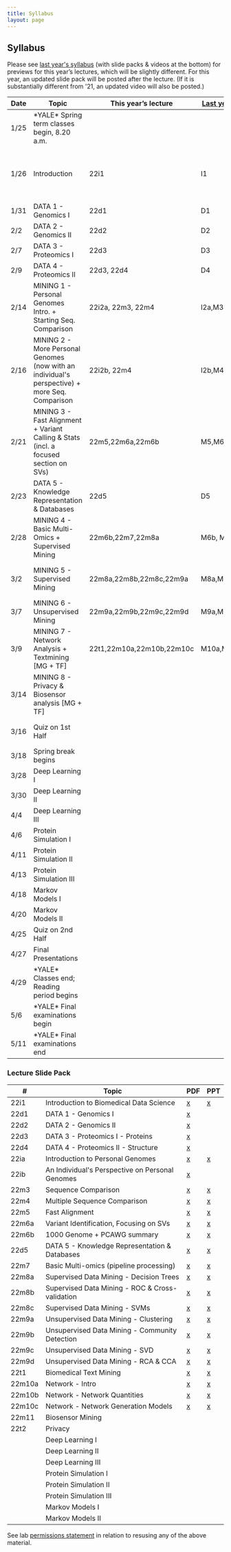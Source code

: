 ```yaml
---
title: Syllabus
layout: page
---
```



## Syllabus


Please see [last year's syllabus](http://cbb752b21.gersteinlab.org/syllabus) (with slide packs & videos at the bottom) for previews for this year’s lectures, which will be slightly different. For this year, an updated slide pack will be posted after the lecture. (If it is substantially different from '21, an updated video will also be posted.)

| Date | Topic                                                                                          | This year’s lecture       | [Last year’s lecture](http://cbb752b21.gersteinlab.org/syllabus) | Comment                                                                                                   |
| ---- | ---------------------------------------------------------------------------------------------- | ------------------------- | ---------------------------------------------------------------- | --------------------------------------------------------------------------------------------------------- |
| 1/25 | \*YALE\* Spring term classes begin, 8.20 a.m.                                                  |                           |                                                                  |                                                                                                           |
| 1/26 | Introduction                                                                                   | 22i1                      | I1                                                               | l1 took ~45'. Rest going over syllabus                                                                    |
| 1/31 | DATA 1 - Genomics I                                                                            | 22d1                      | D1                                                               |                                                                                                           |
| 2/2  | DATA 2 - Genomics II                                                                           | 22d2                      | D2                                                               |                                                                                                           |
| 2/7  | DATA 3 - Proteomics I                                                                          | 22d3                      | D3                                                               |                                                                                                           |
| 2/9  | DATA 4 - Proteomics II                                                                         | 22d3, 22d4                | D4                                                               |                                                                                                           |
| 2/14 | MINING 1 - Personal Genomes Intro. + Starting Seq. Comparison                                  | 22i2a, 22m3, 22m4         | I2a,M3,M4                                                        |                                                                                                           |
| 2/16 | MINING 2 - More Personal Genomes (now with an individual's perspective) + more Seq. Comparison | 22i2b, 22m4               | I2b,M4                                                           |                                                                                                           |
| 2/21 | MINING 3 - Fast Alignment + Variant Calling & Stats (incl. a focused section on SVs)           | 22m5,22m6a,22m6b          | M5,M6a                                                           | Stopped in 22m6b before PCAWG section                                                                     |
| 2/23 | DATA 5 - Knowledge Representation & Databases                                                  | 22d5                      | D5                                                               |                                                                                                           |
| 2/28 | MINING 4 - Basic Multi-Omics + Supervised Mining                                               | 22m6b,22m7,22m8a          | M6b, M7,M8a                                                      | Stopped in 22m8a before decision trees                                                                    |
| 3/2  | MINING 5 - Supervised Mining                                                                   | 22m8a,22m8b,22m8c,22m9a   | M8a,M8b,M8c,M9a                                                  | Stopped in 22m9a, almost at end                                                                           |
| 3/7  | MINING 6 - Unsupervised Mining                                                                 | 22m9a,22m9b,22m9c,22m9d   | M9a,M9b,M9c,M9d                                                  |                                                                                                           |
| 3/9  | MINING 7 - Network Analysis + Textmining \[MG + TF\]                                           | 22t1,22m10a,22m10b,22m10c | M10a,M10b,M10c                                                   |                                                                                                           |
| 3/14 | MINING 8 - Privacy & Biosensor analysis \[MG + TF\]                                            |                           |                                                                  |                                                                                                           |
| 3/16 | Quiz on 1st Half                                                                               |                           |                                                                  | [quiz 1 study guide](http://files2.gersteinlab.org/public-docs/2022/03.10/Cbb752b22_Quiz1_studyguide.pdf) |
| 3/18 | Spring break begins                                                                            |                           |                                                                  |                                                                                                           |
| 3/28 | Deep Learning I                                                                                |                           |                                                                  |                                                                                                           |
| 3/30 | Deep Learning II                                                                               |                           |                                                                  |                                                                                                           |
| 4/4  | Deep Learning III                                                                              |                           |                                                                  |                                                                                                           |
| 4/6  | Protein Simulation I                                                                           |                           |                                                                  |                                                                                                           |
| 4/11 | Protein Simulation II                                                                          |                           |                                                                  |                                                                                                           |
| 4/13 | Protein Simulation III                                                                         |                           |                                                                  |                                                                                                           |
| 4/18 | Markov Models I                                                                                |                           |                                                                  |                                                                                                           |
| 4/20 | Markov Models II                                                                               |                           |                                                                  |                                                                                                           |
| 4/25 | Quiz on 2nd Half                                                                               |                           |                                                                  |                                                                                                           |
| 4/27 | Final Presentations                                                                            |                           |                                                                  |                                                                                                           |
| 4/29 | \*YALE\* Classes end; Reading period begins                                                    |                           |                                                                  |                                                                                                           |
| 5/6  | \*YALE\* Final examinations begin                                                              |                           |                                                                  |                                                                                                           |
| 5/11 | \*YALE\* Final examinations end                                                                |                           |                                                                  |                                                                                                           |

### Lecture Slide Pack

| #      | Topic                                           | PDF                                                                                                                              | PPT                                                                                                                              |
| ------ | ----------------------------------------------- | -------------------------------------------------------------------------------------------------------------------------------- | -------------------------------------------------------------------------------------------------------------------------------- |
| 22i1   | Introduction to Biomedical Data Science         | [x](http://files2.gersteinlab.org/public-docs/2022/01.31/cbb752-MG-spr22-22i1-biomed-datasci-intro.pdf)                          | [x](http://files2.gersteinlab.org/public-docs/2022/01.31/cbb752-MG-spr22-22i1-biomed-datasci-intro.ppt)                          |
| 22d1   | DATA 1 - Genomics I                             | [x](http://files2.gersteinlab.org/public-docs/2022/01.31/220131_Genomics_I_handout_version.pdf)                                  |                                                                                                                                  |
| 22d2   | DATA 2 - Genomics II                            | [x](http://files2.gersteinlab.org/public-docs/2022/02.02/220202_Genomics_II.pdf)                                                 |                                                                                                                                  |
| 22d3   | DATA 3 - Proteomics I - Proteins                | [x](http://files2.gersteinlab.org/public-docs/2022/02.09/CBB_752_2022_Rinehart_Proteins.pdf)                                     |                                                                                                                                  |
| 22d4   | DATA 4 - Proteomics II - Structure              | [x](http://files2.gersteinlab.org/public-docs/2022/02.09/CBB_752_Rinehart_Structure_2022.pdf)                                    |                                                                                                                                  |
| 22ia   | Introduction to Personal Genomes                | [x](http://files2.gersteinlab.org/public-docs/2022/03.01/MG_lectures/22i2a--cbb752-personalgenomes-intro.pdf)                    | [x](http://files2.gersteinlab.org/public-docs/2022/03.01/MG_lectures/22i2a--cbb752-personalgenomes-intro.pptx)                   |
| 22ib   | An Individual's Perspective on Personal Genomes | [x](http://files2.gersteinlab.org/public-docs/2022/02.21/Zimmer_MBB_452_genome_talk_2022.pdf)                                    |                                                                                                                                  |
| 22m3   | Sequence Comparison                             | [x](http://files2.gersteinlab.org/public-docs/2022/03.01/MG_lectures/22m3--cbb752-MG-spr22-seqcmp.pdf)                           | [x](http://files2.gersteinlab.org/public-docs/2022/03.01/MG_lectures/22m3--cbb752-MG-spr22-seqcmp.ppt)                           |
| 22m4   | Multiple Sequence Comparison                    | [x](http://files2.gersteinlab.org/public-docs/2022/03.01/MG_lectures/22m4--cbb752-MG-spr22-multiseq.pdf)                         | [x](http://files2.gersteinlab.org/public-docs/2022/03.01/MG_lectures/22m4--cbb752-MG-spr22-multiseq.ppt)                         |
| 22m5   | Fast Alignment                                  | [x](http://files2.gersteinlab.org/public-docs/2022/03.01/MG_lectures/22m5--cbb752-MG-spr22-fastalign.pdf)                        | [x](http://files2.gersteinlab.org/public-docs/2022/03.01/MG_lectures/22m5--cbb752-MG-spr22-fastalign.ppt)                        |
| 22m6a  | Variant Identification, Focusing on SVs         | [x](http://files2.gersteinlab.org/public-docs/2022/03.01/MG_lectures/22m6a--cbb752-MG-spr22-SNVs-SVs.pdf)                        | [x](http://files2.gersteinlab.org/public-docs/2022/03.01/MG_lectures/22m6a--cbb752-MG-spr22-SNVs-SVs.pptx)                       |
| 22m6b  | 1000 Genome + PCAWG summary                     | [x](http://files2.gersteinlab.org/public-docs/2022/03.01/MG_lectures/22m6b---cbb752-MG-spr22-1000G-PCAWG.pdf)                    | [x](http://files2.gersteinlab.org/public-docs/2022/03.01/MG_lectures/22m6b---cbb752-MG-spr22-1000G-PCAWG.pptx)                   |
| 22d5   | DATA 5 - Knowledge Representation & Databases   | [x](http://files2.gersteinlab.org/public-docs/2022/02.23/Database_KB_Cheung_2_23_22.pdf)                                         | [x](http://files2.gersteinlab.org/public-docs/2022/02.23/Database_KB_Cheung_2_23_22.pptx)                                        |
| 22m7   | Basic Multi-omics (pipeline processing)         | [x](http://files2.gersteinlab.org/public-docs/2022/03.01/MG_lectures/22m7--cbb752-MG-spr22-multi-omics.pdf)                      | [x](http://files2.gersteinlab.org/public-docs/2022/03.01/MG_lectures/22m7--cbb752-MG-spr22-multi-omics.pptx)                     |
| 22m8a  | Supervised Data Mining - Decision Trees         | [x](http://files2.gersteinlab.org/public-docs/2022/03.03/22m8a--cbb752-MG-spr22-datamining-supervised-decisiontrees.pdf)         | [x](http://files2.gersteinlab.org/public-docs/2022/03.03/22m8a--cbb752-MG-spr22-datamining-supervised-decisiontrees.ppt)         |
| 22m8b  | Supervised Data Mining - ROC & Cross-validation | [x](http://files2.gersteinlab.org/public-docs/2022/03.03/22m8b--cbb752-MG-spr22-datamining-supervised-ROCs-Cross-validation.pdf) | [x](http://files2.gersteinlab.org/public-docs/2022/03.03/22m8b--cbb752-MG-spr22-datamining-supervised-ROCs-Cross-validation.ppt) |
| 22m8c  | Supervised Data Mining - SVMs                   | [x](http://files2.gersteinlab.org/public-docs/2022/03.03/22m8c--cbb752-mg-spr22-datamining-supervised-SVMs.pdf)                  | [x](http://files2.gersteinlab.org/public-docs/2022/03.03/22m8c--cbb752-mg-spr22-datamining-supervised-SVMs.ppt)                  |
| 22m9a  | Unsupervised Data Mining - Clustering           | [x](http://files2.gersteinlab.org/public-docs/2022/03.03/22m9a--cbb752-MG-spr22-datamining-unsupervised--clustering.pdf)         | [x](http://files2.gersteinlab.org/public-docs/2022/03.03/22m9a--cbb752-MG-spr22-datamining-unsupervised--clustering.pptx)        |
| 22m9b  | Unsupervised Data Mining - Community Detection  | [x](http://files2.gersteinlab.org/public-docs/2022/03.10/22m9b--cbb752-MG-datamining-unsupervised--community-detection.pdf)      | [x](http://files2.gersteinlab.org/public-docs/2022/03.10/22m9b--cbb752-MG-datamining-unsupervised--community-detection.pptx)     |
| 22m9c  | Unsupervised Data Mining - SVD                  | [x](http://files2.gersteinlab.org/public-docs/2022/03.10/22m9c--cbb752-MG-datamining-unsupervised--SVD..pdf)                     | [x](http://files2.gersteinlab.org/public-docs/2022/03.10/22m9c--cbb752-MG-datamining-unsupervised--SVD..pptx)                    |
| 22m9d  | Unsupervised Data Mining - RCA & CCA            | [x](http://files2.gersteinlab.org/public-docs/2022/03.10/22m9d--cbb752-MG-spr22-datamining-unsupervised--rca-cca.pdf)            | [x](http://files2.gersteinlab.org/public-docs/2022/03.10/22m9d--cbb752-MG-spr22-datamining-unsupervised--rca-cca.pptx)           |
| 22t1   | Biomedical Text Mining                          | [x](http://files2.gersteinlab.org/public-docs/2022/03.09/cbb752b22_textmining.pdf)                                               | [x](http://files2.gersteinlab.org/public-docs/2022/03.10/cbb752b22_textmining.pptx)                                              |
| 22m10a | Network - Intro                                 | [x](http://files2.gersteinlab.org/public-docs/2022/03.10/22m10a--cbb752-MG-networks-intro.pdf)                                   | [x](http://files2.gersteinlab.org/public-docs/2022/03.10/22m10a--cbb752-MG-networks-intro.ppt)                                   |
| 22m10b | Network - Network Quantities                    | [x](http://files2.gersteinlab.org/public-docs/2022/03.10/22m10b--cbb752-MG-network-quantities.pdf)                               | [x](http://files2.gersteinlab.org/public-docs/2022/03.10/22m10b--cbb752-MG-network-quantities.ppt)                               |
| 22m10c | Network - Network Generation Models             | [x](http://files2.gersteinlab.org/public-docs/2022/03.10/22m10c--cbb752-MG-network-generation.pdf)                               | [x](http://files2.gersteinlab.org/public-docs/2022/03.10/22m10c--cbb752-MG-network-generation.ppt)                               |
| 22m11  | Biosensor Mining                                |                                                                                                                                  |                                                                                                                                  |
| 22t2   | Privacy                                         |                                                                                                                                  |                                                                                                                                  |
|        | Deep Learning I                                 |                                                                                                                                  |                                                                                                                                  |
|        | Deep Learning II                                |                                                                                                                                  |                                                                                                                                  |
|        | Deep Learning III                               |                                                                                                                                  |                                                                                                                                  |
|        | Protein Simulation I                            |                                                                                                                                  |                                                                                                                                  |
|        | Protein Simulation II                           |                                                                                                                                  |                                                                                                                                  |
|        | Protein Simulation III                          |                                                                                                                                  |                                                                                                                                  |
|        | Markov Models I                                 |                                                                                                                                  |                                                                                                                                  |
|        | Markov Models II                                |                                                                                                                                  |                                                                                                                                  |

See lab [permissions statement](https://sites.gersteinlab.org/permissions/) in relation to resusing any of the above material.
